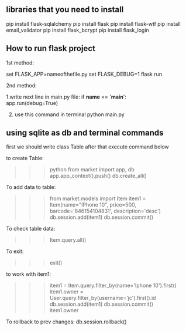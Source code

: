 libraries that you need to install
---
pip install flask-sqlalchemy
pip install flask
pip install flask-wtf
pip install email_validator
pip install flask_bcrypt
pip install flask_login


How to run flask project
---

1st method:

set FLASK_APP=nameofthefile.py
set FLASK_DEBUG=1
flask run


2nd method:

1.write next line in main.py file:
if __name__ == '__main__':     
    app.run(debug=True)

2. use this command in terminal
python main.py  		    




using sqlite as db and terminal commands
---
first we should write class Table
after that execute command below

to create Table:
>>> python
>>> from market import app, db
>>> app.app_context().push()
>>> db.create_all()

To add data to table:
>>>from market.models import Item
>>>item1 = Item(name="IPhone 10", price=500, barcode='846154104831', description='desc')
>>>db.session.add(item1)
>>>db.session.commit()

To check table data:
>>> Item.query.all()

To exit:
>>> exit()


to work with item1:
>>> item1 = Item.query.filter_by(name='Iphone 10').first()
>>> item1.owner = User.query.filter_by(username='jc').first().id  
>>> db.session.add(item1)
>>> db.session.commit()                                        
>>> item1.owner

To rollback to prev changes:
db.session.rollback()


